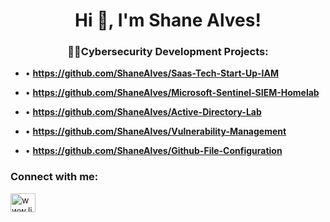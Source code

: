 <h1 align="center">Hi 👋, I'm Shane Alves!</h1>
<h3 align="center">👩‍💻Cybersecurity Development Projects:</h3>

- • **https://github.com/ShaneAlves/Saas-Tech-Start-Up-IAM**

- • **https://github.com/ShaneAlves/Microsoft-Sentinel-SIEM-Homelab**

- • **https://github.com/ShaneAlves/Active-Directory-Lab**

- • **https://github.com/ShaneAlves/Vulnerability-Management**

- • **https://github.com/ShaneAlves/Github-File-Configuration**

<h3 align="left">Connect with me:</h3>
<p align="left">
<a href="https://linkedin.com/in/www.linkedin.com/in/shane-alves" target="blank"><img align="center" src="https://raw.githubusercontent.com/rahuldkjain/github-profile-readme-generator/master/src/images/icons/Social/linked-in-alt.svg" alt="www.linkedin.com/in/shane-alves" height="30" width="40" /></a>
</p>
